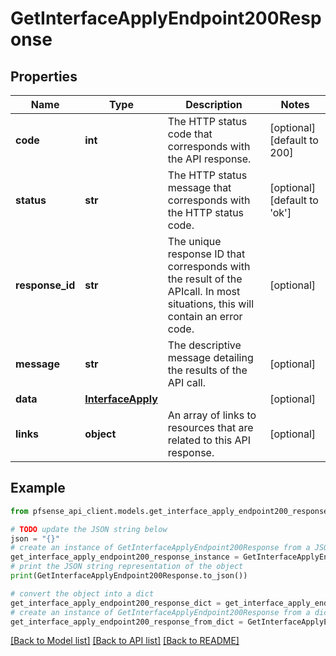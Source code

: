 # GetInterfaceApplyEndpoint200Response


## Properties

Name | Type | Description | Notes
------------ | ------------- | ------------- | -------------
**code** | **int** | The HTTP status code that corresponds with the API response. | [optional] [default to 200]
**status** | **str** | The HTTP status message that corresponds with the HTTP status code. | [optional] [default to 'ok']
**response_id** | **str** | The unique response ID that corresponds with the result of the APIcall. In most situations, this will contain an error code. | [optional] 
**message** | **str** | The descriptive message detailing the results of the API call. | [optional] 
**data** | [**InterfaceApply**](InterfaceApply.md) |  | [optional] 
**links** | **object** | An array of links to resources that are related to this API response. | [optional] 

## Example

```python
from pfsense_api_client.models.get_interface_apply_endpoint200_response import GetInterfaceApplyEndpoint200Response

# TODO update the JSON string below
json = "{}"
# create an instance of GetInterfaceApplyEndpoint200Response from a JSON string
get_interface_apply_endpoint200_response_instance = GetInterfaceApplyEndpoint200Response.from_json(json)
# print the JSON string representation of the object
print(GetInterfaceApplyEndpoint200Response.to_json())

# convert the object into a dict
get_interface_apply_endpoint200_response_dict = get_interface_apply_endpoint200_response_instance.to_dict()
# create an instance of GetInterfaceApplyEndpoint200Response from a dict
get_interface_apply_endpoint200_response_from_dict = GetInterfaceApplyEndpoint200Response.from_dict(get_interface_apply_endpoint200_response_dict)
```
[[Back to Model list]](../README.md#documentation-for-models) [[Back to API list]](../README.md#documentation-for-api-endpoints) [[Back to README]](../README.md)


